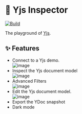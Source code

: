 # 🛝 Yjs Inspector

[![Build](https://github.com/yjs/yjs-inspector/actions/workflows/build.yml/badge.svg)](https://github.com/yjs/yjs-inspector/actions/workflows/build.yml)

The playground of [Yjs](https://docs.yjs.dev/).

## ✨ Features

- Connect to a Yjs demo.<br />
  ![image](https://github.com/yjs/yjs-inspector/assets/18554747/144810a2-4da1-4fd3-822d-1f4a015af29f)
- Inspect the Yjs document model<br />
  ![image](https://github.com/yjs/yjs-inspector/assets/18554747/edb040f2-6bdd-4c2a-b9cf-43f7eaef08d2)
- Advanced Filters<br />
  ![image](https://github.com/user-attachments/assets/ecadd716-0163-462e-8762-daf08d964370)
- Edit the Yjs document model.<br />
  ![image](https://github.com/yjs/yjs-inspector/assets/18554747/46a061e9-3466-46bd-91cc-80e80476de37)
- Export the YDoc snapshot
- Dark mode
